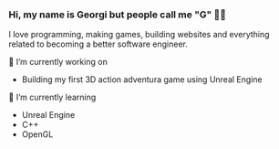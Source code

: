 ### Hi, my name is Georgi but people call me "G" 🙋‍♂️

I love programming, making games, building websites and everything related to becoming a better software engineer.

🔭 I’m currently working on
<ul>
   <li>Building my first 3D action adventura game using Unreal Engine</li>
</ul>

🌱 I’m currently learning
- Unreal Engine
- C++
- OpenGL

   
<!--
**GeorgiNedyalkov/GeorgiNedyalkov** is a ✨ _special_ ✨ repository because its `README.md` (this file) appears on your GitHub profile.

Here are some ideas to get you started:

🔭 I’m currently working on ...
- 🌱 I’m currently learning ...
- 👯 I’m looking to collaborate on ...
- 🤔 I’m looking for help with ...
- 💬 Ask me about ...
- 📫 How to reach me: ...
- 😄 Pronouns: ...
- ⚡ Fun fact: ...
-->

